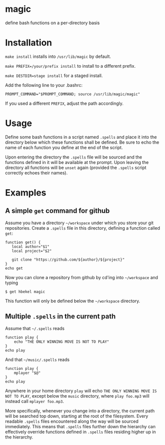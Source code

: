 # magic
define bash functions on a per-directory basis

# Installation

`make install` installs into `/usr/lib/magic` by default.

`make PREFIX=/your/prefix install` to install to a different prefix.

`make DESTDIR=stage install` for a staged install.

Add the following line to your .bashrc:

    PROMPT_COMMAND="$PROMPT_COMMAND; source /usr/lib/magic/magic"

If you used a different `PREFIX`, adjust the path accordingly.

# Usage

Define some bash functions in a script named `.spells` and place it into the 
directory below which these functions shall be defined. Be sure to echo
the name of each function you define at the end of the script.

Upon entering the directory the `.spells` file will be sourced and the functions 
defined in it will be available at the prompt. Upon leaving the directory all functions
will be `unset` again (provided the `.spells` script correctly echoes their names).

# Examples

## A simple `get` command for github

Assume you have a directory `~/workspace` under which you store your git repositories.
Create a `.spells` file in this directory, defining a function called `get`:
    
    function get() {
       local author="$1"
       local project="$2"
      
       git clone "https://github.com/${author}/${project}"
    }
    echo get

Now you can clone a repository from github by cd'ing into `~/workspace` and typing

    $ get hbekel magic

This function will only be defined below the `~/workspace` directory.

## Multiple `.spells` in the current path

Assume that `~/.spells` reads

    function play {
        echo "THE ONLY WINNING MOVE IS NOT TO PLAY"
    }
    echo play

And that `~/music/.spells` reads

    function play {
        mplayer "$@"
    }
    echo play
    

Anywhere in your home directory `play` will echo `THE ONLY WINNING MOVE IS NOT TO PLAY`, except below the `music`
directory, where `play foo.mp3` will instead call `mplayer foo.mp3`.

More specifically, whenever you change into a directory, the current path will be searched top down, starting at 
the root of the filesystem. Every readable `.spells` files encountered along the way will be sourced immediately.
This means that `.spells` files further down the hierarchy can effectively override functions defined in `.spells`
files residing higher up in the hierarchy.
